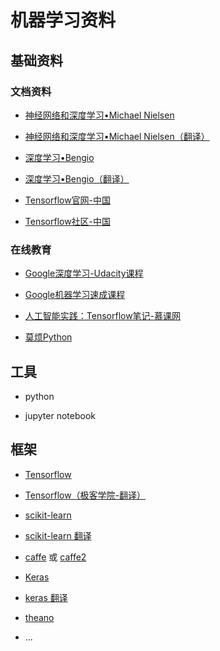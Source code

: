 # 机器学习资料

## 基础资料

### 文档资料

* [神经网络和深度学习•Michael Nielsen](http://neuralnetworksanddeeplearning.com/)

* [神经网络和深度学习•Michael Nielsen（翻译）](https://www.gitbook.com/book/hit-scir/neural-networks-and-deep-learning-zh_cn/details)

* [深度学习•Bengio](http://www.deeplearningbook.org/)

* [深度学习•Bengio（翻译）](https://github.com/exacity/deeplearningbook-chinese)

* [Tensorflow官网-中国](https://tensorflow.google.cn/)

* [Tensorflow社区-中国](https://www.tensorflowers.cn/)

### 在线教育

* [Google深度学习-Udacity课程](https://cn.udacity.com/course/deep-learning--ud730)

* [Google机器学习速成课程](https://developers.google.cn/machine-learning/crash-course/)

* [人工智能实践：Tensorflow笔记-慕课网](https://www.icourse163.org/learn/PKU-1002536002?tid=1002700003)

* [莫烦Python](https://morvanzhou.github.io/)


## 工具

* python

* jupyter notebook

## 框架


* [Tensorflow](https://tensorflow.google.cn/)

* [Tensorflow（极客学院-翻译）](http://wiki.jikexueyuan.com/project/tensorflow-zh/)

* [scikit-learn](https://github.com/scikit-learn/scikit-learn)

* [scikit-learn 翻译](http://sklearn.apachecn.org)

* [caffe](http://caffe.berkeleyvision.org/) 或 [caffe2](https://caffe2.ai/)

* [Keras](https://keras.io/)

* [keras 翻译](https://keras-cn.readthedocs.io/en/latest/)

* [theano](http://deeplearning.net/software/theano/)

* ...

